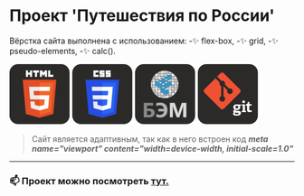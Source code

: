 # **Проект 'Путешествия по России'**

Вёрстка сайта выполнена с использованием:
-✨ flex-box,
-✨ grid,
-✨ pseudo-elements,
-✨ calc().

[![HTML](https://raw.githubusercontent.com/innagolovko/innagolovko/2ffcf84a9b8adb1876e29a661e289928b14f073a/images/HTML.svg)](https://developer.mozilla.org/ru/docs/Learn/Getting_started_with_the_web/HTML_basics)
[![CSS](https://raw.githubusercontent.com/innagolovko/innagolovko/2ffcf84a9b8adb1876e29a661e289928b14f073a/images/CSS.svg)](https://developer.mozilla.org/ru/docs/Learn/Getting_started_with_the_web/CSS_basics)
[![БЭМ](https://raw.githubusercontent.com/innagolovko/innagolovko/e8eccd01b7ed3321b0dac4c7b18c9a4254d274ef/images/%D0%91%D0%AD%D0%9C.svg)](https://ru.bem.info/)
[![Git](https://raw.githubusercontent.com/innagolovko/innagolovko/2ffcf84a9b8adb1876e29a661e289928b14f073a/images/Git.svg)](https://git-scm.com/)


> Сайт является адаптивным, так как в него встроен код ***meta name="viewport"
> content="width=device-width, initial-scale=1.0"***

_______________________________________________________________________________________

### 📫 Проект можно посмотреть [тут.](https://innagolovko.github.io/travel/)
